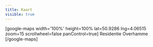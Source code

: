 ```yaml
---
title: Kaart
visible: true
---
```


[google-maps width='100%' height=100% lat=50.9286 lng=4.06515 zoom=15 scrollwheel=false panControl=true]
Residentie Overhamme
[/google-maps]
